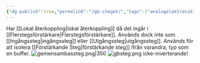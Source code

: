 ```yaml
---
{"dg-publish":true,"permalink":"/gb-steget/","tags":["analogelektronik"]}
---
```


Har [[Lokal återkoppling\|lokal återkoppling]] då det ingår i [[Flerstegsförstärkare\|Flerstegsförstärkare]]. Används dock inte som [[Ingångssteg\|ingångssteg]] eller [[Utgångssteg\|utgångssteg]]. Används för att isolera [[Förstärkande Steg\|förstärkande steg]] ifrån varandra, typ som en buffer.
![gemensambassteg.png|350](/img/user/images/gemensambassteg.png)
![gbsteg.png](/img/user/images/gbsteg.png)
icke-inverterande!
